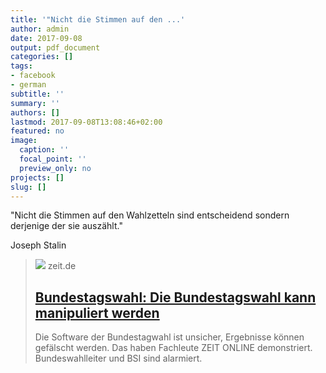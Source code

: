 ```yaml
---
title: '"Nicht die Stimmen auf den ...'
author: admin
date: 2017-09-08
output: pdf_document
categories: []
tags:
- facebook
- german
subtitle: ''
summary: ''
authors: []
lastmod: 2017-09-08T13:08:46+02:00
featured: no
image:
  caption: ''
  focal_point: ''
  preview_only: no
projects: []
slug: []
---
```

"Nicht die Stimmen auf den Wahlzetteln sind entscheidend sondern derjenige der sie auszählt." 

Joseph Stalin
> [![](https://img.zeit.de/politik/deutschland/2017-09/bundestagswahl-hack-aufmacher/wide__1300x731)](http://www.zeit.de/digital/datenschutz/2017-09/bundestagswahl-wahlsoftware-hackerangriff-sicherheit-bsi-bundeswahlleiter/komplettansicht)
> zeit.de
> ## [Bundestagswahl: Die Bundestagswahl kann manipuliert werden](http://www.zeit.de/digital/datenschutz/2017-09/bundestagswahl-wahlsoftware-hackerangriff-sicherheit-bsi-bundeswahlleiter/komplettansicht)
>
>Die Software der Bundestagwahl ist unsicher, Ergebnisse können gefälscht werden. Das haben Fachleute ZEIT ONLINE demonstriert. Bundeswahlleiter und BSI sind alarmiert.

